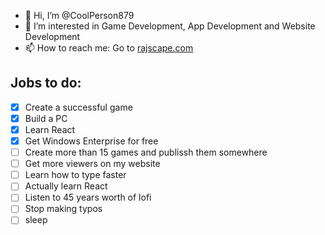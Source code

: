 - 👋 Hi, I’m @CoolPerson879
- 👀 I’m interested in Game Development, App Development and Website Development
- 📫 How to reach me: Go to [rajscape.com](https://rajscape.com)

<!---
CoolPerson879/CoolPerson879 is a ✨ special ✨ repository because its `README.md` (this file) appears on your GitHub profile.
You can click the Preview link to take a look at your changes.
--->
## Jobs  to do:

- [X] Create a successful game
- [X] Build a PC
- [X] Learn React
- [X] Get Windows Enterprise for free
- [ ] Create more than 15 games and publissh them somewhere
- [ ] Get more viewers on my website
- [ ] Learn how to type faster
- [ ] Actually learn React
- [ ] Listen to 45 years worth of lofi
- [ ] Stop making typos
- [ ] sleep
